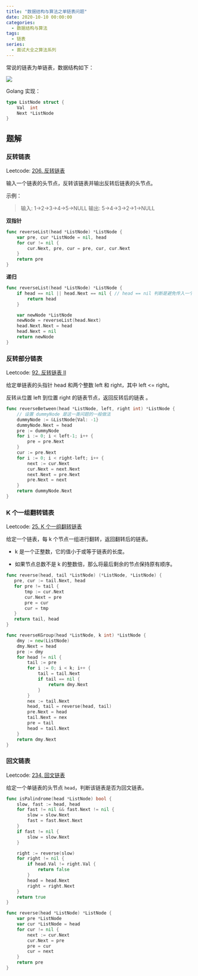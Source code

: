 ```yaml
---
title: "数据结构与算法之单链表问题"
date: 2020-10-10 00:00:00
categories:
  - 数据结构与算法
tags:
  - 链表
series:	
  - 面试大全之算法系列
---
```


常说的链表为单链表，数据结构如下：

![](../../assets/linkedlist.png)

<!--more--> 

Golang 实现：

```go
type ListNode struct {
	Val  int
	Next *ListNode
}
```

## 题解

### 反转链表

Leetcode: [206. 反转链表](https://leetcode-cn.com/problems/reverse-linked-list/)

输入一个链表的头节点，反转该链表并输出反转后链表的头节点。

示例：

> 输入: 1->2->3->4->5->NULL
> 输出: 5->4->3->2->1->NULL

**双指针**

```go
func reverseList(head *ListNode) *ListNode {
	var pre, cur *ListNode = nil, head
	for cur != nil {
		cur.Next, pre, cur = pre, cur, cur.Next
	}
	return pre
}
```

**递归**

```go
func reverseList(head *ListNode) *ListNode {
    if head == nil || head.Next == nil { // head == nil 判断是避免传入一个无节点空链表时发生异常
        return head
    }

    var newNode *ListNode
    newNode = reverseList(head.Next)
    head.Next.Next = head
    head.Next = nil
    return newNode
}
```

### 反转部分链表

Leetcode: [92. 反转链表 II](https://leetcode-cn.com/problems/reverse-linked-list-ii/)

给定单链表的头指针 head 和两个整数 left 和 right，其中 left <= right。

反转从位置 left 到位置 right 的链表节点，返回反转后的链表 。

```go
func reverseBetween(head *ListNode, left, right int) *ListNode {
    // 设置 dummyNode 是这一类问题的一般做法
    dummyNode := &ListNode{Val: -1}
    dummyNode.Next = head
    pre := dummyNode
    for i := 0; i < left-1; i++ {
        pre = pre.Next
    }
    cur := pre.Next
    for i := 0; i < right-left; i++ {
        next := cur.Next
        cur.Next = next.Next
        next.Next = pre.Next
        pre.Next = next
    }
    return dummyNode.Next
}
```

### K 个一组翻转链表

Leetcode: [25. K 个一组翻转链表](https://leetcode-cn.com/problems/reverse-nodes-in-k-group/)

给定一个链表，每 k 个节点一组进行翻转，返回翻转后的链表。

- k 是一个正整数，它的值小于或等于链表的长度。

- 如果节点总数不是 k 的整数倍，那么将最后剩余的节点保持原有顺序。

```go
func reverse(head, tail *ListNode) (*ListNode, *ListNode) {
   pre, cur := tail.Next, head
   for pre != tail {
       tmp := cur.Next
       cur.Next = pre
       pre = cur
       cur = tmp
   }
   return tail, head
}

func reverseKGroup(head *ListNode, k int) *ListNode {
    dmy := new(ListNode)
    dmy.Next = head
    pre := dmy
    for head != nil {
        tail := pre
        for i := 0; i < k; i++ {
            tail = tail.Next
            if tail == nil {
                return dmy.Next
            }
        }
        nex := tail.Next
        head, tail = reverse(head, tail)
        pre.Next = head
        tail.Next = nex
        pre = tail
        head = tail.Next
    }
    return dmy.Next
}
```

### 回文链表

Leetcode: [234. 回文链表](https://leetcode-cn.com/problems/palindrome-linked-list/)

给定一个单链表的头节点 `head`，判断该链表是否为回文链表。

```go
func isPalindrome(head *ListNode) bool {
	slow, fast := head, head
	for fast != nil && fast.Next != nil {
		slow = slow.Next
		fast = fast.Next.Next
	}
	if fast != nil {
		slow = slow.Next
	}

	right := reverse(slow)
	for right != nil {
		if head.Val != right.Val {
			return false
		}
		head = head.Next
		right = right.Next
	}
	return true
}

func reverse(head *ListNode) *ListNode {
	var pre *ListNode
	var cur *ListNode = head
	for cur != nil {
		next := cur.Next
		cur.Next = pre
		pre = cur
		cur = next
	}
	return pre
}
```

